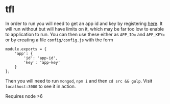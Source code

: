 # tfl

In order to run you will need to get an app id and key by registering [here](https://api-portal.tfl.gov.uk/signup). It will run without
but will have limits on it, which may be far too low to enable to application to run. You can then use these either as `APP_ID=` and
`APP_KEY=` or by creating a file `config/config.js` with the form

    module.exports = {
        'app': {
            'id': 'app-id',
            'key': 'app-key'
        }
    };

Then you will need to run `mongod`, `npm i` and then `cd src && gulp`. Visit `localhost:3000` to see it in action.

Requires node >6
